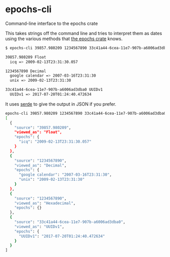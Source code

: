 # epochs-cli
Command-line interface to the epochs crate

This takes strings off the command line and tries to interpret them as
dates using the various methods that [the epochs
crate](https://crates.io/crates/epochs) knows.

```bash
$ epochs-cli 39857.980209 1234567890 33c41a44-6cea-11e7-907b-a6006ad3dba0 --min=2001-09-11 --max=2020-12-31 

39857.980209 Float
  icq => 2009-02-13T23:31:30.057

1234567890 Decimal
  google calendar => 2007-03-16T23:31:30
  unix => 2009-02-13T23:31:30

33c41a44-6cea-11e7-907b-a6006ad3dba0 UUIDv1
  UUIDv1 => 2017-07-20T01:24:40.472634
```

It uses [serde](https://crates.io/crates/serde) to give the output in
JSON if you prefer.

```bash
epochs-cli 39857.980209 1234567890 33c41a44-6cea-11e7-907b-a6006ad3dba0 --min=2001-09-11 --max=2020-12-31 -o JsonPretty
[
  {
    "source": "39857.980209",
    "viewed_as": "Float",
    "epochs": {
      "icq": "2009-02-13T23:31:30.057"
    }
  },
  {
    "source": "1234567890",
    "viewed_as": "Decimal",
    "epochs": {
      "google calendar": "2007-03-16T23:31:30",
      "unix": "2009-02-13T23:31:30"
    }
  },
  {
    "source": "1234567890",
    "viewed_as": "Hexadecimal",
    "epochs": {}
  },
  {
    "source": "33c41a44-6cea-11e7-907b-a6006ad3dba0",
    "viewed_as": "UUIDv1",
    "epochs": {
      "UUIDv1": "2017-07-20T01:24:40.472634"
    }
  }
]
```

